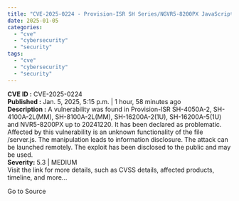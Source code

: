```yaml
---
title: "CVE-2025-0224 - Provision-ISR SH Series/NGVR5-8200PX JavaScript File Information Disclosure Vulnerability"
date: 2025-01-05
categories: 
  - "cve"
  - "cybersecurity"
  - "security"
tags: 
  - "cve"
  - "cybersecurity"
  - "security"
---
```


**CVE ID :** CVE-2025-0224  
**Published :** Jan. 5, 2025, 5:15 p.m. | 1 hour, 58 minutes ago  
**Description :** A vulnerability was found in Provision-ISR SH-4050A-2, SH-4100A-2L(MM), SH-8100A-2L(MM), SH-16200A-2(1U), SH-16200A-5(1U) and NVR5-8200PX up to 20241220. It has been declared as problematic. Affected by this vulnerability is an unknown functionality of the file /server.js. The manipulation leads to information disclosure. The attack can be launched remotely. The exploit has been disclosed to the public and may be used.  
**Severity:** 5.3 | MEDIUM  
Visit the link for more details, such as CVSS details, affected products, timeline, and more...

Go to Source
